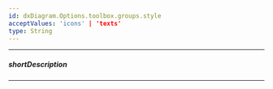 ```yaml
---
id: dxDiagram.Options.toolbox.groups.style
acceptValues: 'icons' | 'texts'
type: String
---
```

---
##### shortDescription

---
